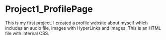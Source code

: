# Project1_ProfilePage
This is my first project.  I created a profile website about myself which includes an audio file, images with HyperLinks and images. This is an HTML file with internal CSS.
